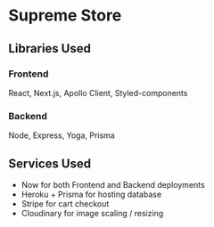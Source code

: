 # Supreme Store

## Libraries Used
### Frontend
React, Next.js, Apollo Client, Styled-components

### Backend
Node, Express, Yoga, Prisma

## Services Used
* Now for both Frontend and Backend deployments
* Heroku + Prisma for hosting database
* Stripe for cart checkout
* Cloudinary for image scaling / resizing
